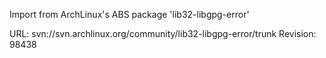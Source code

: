 Import from ArchLinux's ABS package 'lib32-libgpg-error'

URL: svn://svn.archlinux.org/community/lib32-libgpg-error/trunk
Revision: 98438
